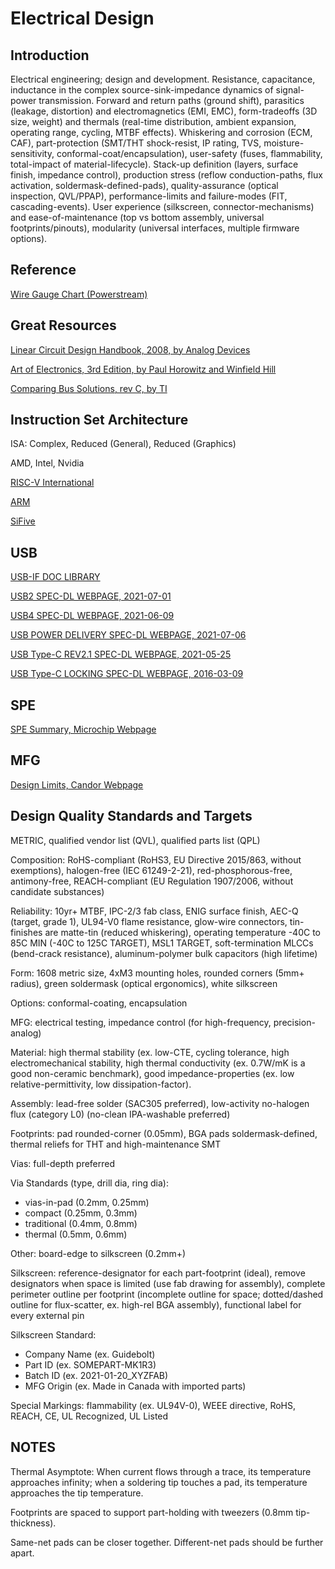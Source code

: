 # Electrical Design

## Introduction

Electrical engineering; design and development. Resistance, capacitance, inductance in the complex source-sink-impedance dynamics of signal-power transmission. Forward and return paths (ground shift), parasitics (leakage, distortion) and electromagnetics (EMI, EMC), form-tradeoffs (3D size, weight) and thermals (real-time distribution, ambient expansion, operating range, cycling, MTBF effects). Whiskering and corrosion (ECM, CAF), part-protection (SMT/THT shock-resist, IP rating, TVS, moisture-sensitivity, conformal-coat/encapsulation), user-safety (fuses, flammability, total-impact of material-lifecycle). Stack-up definition (layers, surface finish, impedance control), production stress (reflow conduction-paths, flux activation, soldermask-defined-pads), quality-assurance (optical inspection, QVL/PPAP), performance-limits and failure-modes (FIT, cascading-events). User experience (silkscreen, connector-mechanisms) and ease-of-maintenance (top vs bottom assembly, universal footprints/pinouts), modularity (universal interfaces, multiple firmware options).

## Reference

[Wire Gauge Chart (Powerstream)](https://www.powerstream.com/Wire_Size.htm)

## Great Resources

[Linear Circuit Design Handbook, 2008, by Analog Devices](https://www.analog.com/en/education/education-library/linear-circuit-design-handbook.html)

[Art of Electronics, 3rd Edition, by Paul Horowitz and Winfield Hill](https://archive.org/details/art-of-electronics-3e)

[Comparing Bus Solutions, rev C, by TI](https://www.ti.com/lit/an/slla067c/slla067c.pdf)

## Instruction Set Architecture

ISA: Complex, Reduced (General), Reduced (Graphics)

AMD, Intel, Nvidia

[RISC-V International](https://riscv.org/)

[ARM](https://www.arm.com)

[SiFive](https://www.sifive.com/)

## USB

[USB-IF DOC LIBRARY](https://www.usb.org/documents)

[USB2 SPEC-DL WEBPAGE, 2021-07-01](https://usb.org/document-library/usb-20-specification)

[USB4 SPEC-DL WEBPAGE, 2021-06-09](https://www.usb.org/document-library/usb4tm-specification)

[USB POWER DELIVERY SPEC-DL WEBPAGE, 2021-07-06](https://www.usb.org/document-library/usb-power-delivery)

[USB Type-C REV2.1 SPEC-DL WEBPAGE, 2021-05-25](https://www.usb.org/document-library/usb-type-cr-cable-and-connector-specification-revision-21)

[USB Type-C LOCKING SPEC-DL WEBPAGE, 2016-03-09](https://www.usb.org/document-library/usb-type-cr-locking-connector-specification)

## SPE

[SPE Summary, Microchip Webpage](https://www.microchip.com/en-us/solutions/ethernet-technology/single-pair-ethernet)

## MFG

[Design Limits, Candor Webpage](https://www.candorind.com/design-limits/)

## Design Quality Standards and Targets

METRIC, qualified vendor list (QVL), qualified parts list (QPL)

Composition: RoHS-compliant (RoHS3, EU Directive 2015/863, without exemptions), halogen-free (IEC 61249-2-21), red-phosphorous-free, antimony-free, REACH-compliant (EU Regulation 1907/2006, without candidate substances)

Reliability: 10yr+ MTBF, IPC-2/3 fab class, ENIG surface finish, AEC-Q (target, grade 1), UL94-V0 flame resistance, glow-wire connectors, tin-finishes are matte-tin (reduced whiskering), operating temperature -40C to 85C MIN (-40C to 125C TARGET), MSL1 TARGET, soft-termination MLCCs (bend-crack resistance), aluminum-polymer bulk capacitors (high lifetime)

Form: 1608 metric size, 4xM3 mounting holes, rounded corners (5mm+ radius), green soldermask (optical ergonomics), white silkscreen

Options: conformal-coating, encapsulation

MFG: electrical testing, impedance control (for high-frequency, precision-analog)

Material: high thermal stability (ex. low-CTE, cycling tolerance, high electromechanical stability, high thermal conductivity (ex. 0.7W/mK is a good non-ceramic benchmark), good impedance-properties (ex. low relative-permittivity, low dissipation-factor).

Assembly: lead-free solder (SAC305 preferred), low-activity no-halogen flux (category L0) (no-clean IPA-washable preferred)

Footprints: pad rounded-corner (0.05mm), BGA pads soldermask-defined, thermal reliefs for THT and high-maintenance SMT

Vias: full-depth preferred

Via Standards (type, drill dia, ring dia):

* vias-in-pad (0.2mm, 0.25mm)
* compact (0.25mm, 0.3mm)
* traditional (0.4mm, 0.8mm)
* thermal (0.5mm, 0.6mm)

Other: board-edge to silkscreen (0.2mm+)

Silkscreen: reference-designator for each part-footprint (ideal), remove designators when space is limited (use fab drawing for assembly), complete perimeter outline per footprint (incomplete outline for space; dotted/dashed outline for flux-scatter, ex. high-rel BGA assembly), functional label for every external pin

Silkscreen Standard:

* Company Name (ex. Guidebolt)
* Part ID (ex. SOMEPART-MK1R3)
* Batch ID (ex. 2021-01-20_XYZFAB)
* MFG Origin (ex. Made in Canada with imported parts)

Special Markings: flammability (ex. UL94V-0), WEEE directive, RoHS, REACH, CE, UL Recognized, UL Listed

## NOTES

Thermal Asymptote: When current flows through a trace, its temperature approaches infinity; when a soldering tip touches a pad, its temperature approaches the tip temperature. 

Footprints are spaced to support part-holding with tweezers (0.8mm tip-thickness).

Same-net pads can be closer together. Different-net pads should be further apart.